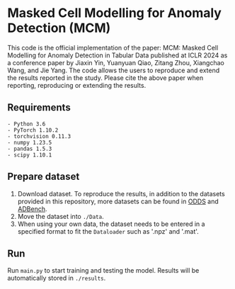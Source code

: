 # Masked Cell Modelling for Anomaly Detection (MCM)

This code is the official implementation of the paper: MCM: Masked Cell Modelling for Anomaly Detection in Tabular Data published at ICLR 2024 as a conference paper by Jiaxin Yin, Yuanyuan Qiao, Zitang Zhou, Xiangchao Wang, and Jie Yang. The code allows the users to reproduce and extend the results reported in the study. Please cite the above paper when reporting, reproducing or extending the results.

## Requirements
```
- Python 3.6
- PyTorch 1.10.2
- torchvision 0.11.3
- numpy 1.23.5
- pandas 1.5.3
- scipy 1.10.1
```

## Prepare dataset
   1) Download dataset. To reproduce the results, in addition to the datasets provided in this repository, more datasets can be found in [ODDS](https://odds.cs.stonybrook.edu/) and [ADBench](https://github.com/Minqi824/ADBench).
   2) Move the dataset into `./Data`. 
   3) When using your own data, the dataset needs to be entered in a specified format to fit the `Dataloader` such as '.npz' and '.mat'.

## Run
Run `main.py` to start training and testing the model. Results will be automatically stored in `./results`.
